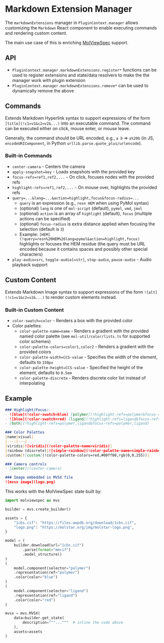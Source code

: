 # Markdown Extension Manager

The `markdownExtensions` manager in `PluginContext.manager` allows customizing
the `Markdown` React component to enable executing commands and rendering custom content.

The main use case of this is enriching [MolViewSpec](`https://molstar.org/mol-view-spec`) support.

## API

- `PluginContext.manager.markdownExtensions.register*` functions can be used to register extensions and state/data resolvers to make the the manager work with plugin extension
- `PluginContext.manager.markdownExtensions.remove*` can be used to dynamically remove the above

## Commands

Extends Markdown Hyperlink syntax to support expressions of the form `[title](!c1=v1&c2=v2&...)` into an executable command. The command can be executed either on click, mouse enter, or mouse leave.

Generally, the command should be URL encoded, e.g., `a b` => `a%20b` (in JS, `encodeURIComponent`, in Python `urllib.parse.quote_plus/urlencode`).

### Built-in Commands

- `center-camera` - Centers the camera
- `apply-snapshot=key` - Loads snapshots with the provided key
- `focus-refs=ref1,ref2,...` - On click, focuses nodes with the provided refs
- `highlight-refs=ref1,ref2,...` - On mouse over, highlights the provided refs
- `query=...&lang=...&action=highlight,focus&focus-radius=...`
    - `query` is an expression (e.g., `resn HEM` when using PyMol syntax)
    - (optional) `lang` is one of `mol-script` (default), `pymol`, `vmd`, `jmol`
    - (optional) `action` is an array of `highlight` (default), `focus` (multiple actions can be specified)
    - (optional) `focus-radius` is extra distance applied when focusing the selection (default is `3`)
    - Example: `[HEM](!query=resn%20HEM%26lang=pymol&action=highlight,focus)` highlights or focuses the HEM residue (the query must be URL encoded because it contains spaces and possibly other special characters)
- `play-audio=src`, `toggle-audio[=str]`, `stop-audio`, `pause-audio` - Audio playback support

## Custom Content

Extends Markdown Image syntax to support expressions of the form `![alt](!c1=v1&c2=v2&...)` to render custom elements instead.

### Built-in Custom Content
- `color-swatch=color` - Renders a box with the provided color
-  Color palettes:
    - `color-palette-name=name` - Renders a gradient with the provided named color palette (see `mol-util/color/lists.ts` for supported color schemes)
    - `color-palette-colors=color1,color2` - Renders a gradient with the provided colors
    - `color-palette-width=CCS-value` - Specifies the width of the element, defaults to `150px`
    - `color-palette-height=CCS-value` - Specified the height of the element, defaults to `0.5em`
    - `color-palette-discrete` - Renders discrete color list instead of interpolating


## Example

```markdown
### Highlight/Focus:
- ![blue](!color-swatch=blue) [polymer](!highlight-refs=polymer&focus-refs=polymer)
- ![blue](!color-swatch=red) [ligand](!highlight-refs=ligand&focus-refs=ligand)
- [both](!highlight-refs=polymer,ligand&focus-refs=polymer,ligand)

### Color Palettes
|name|visual|
|---:|---|
|viridis|![viridis](!color-palette-name=viridis)|
|rainbow (discrete)|![simple-rainbow](!color-palette-name=simple-rainbow&color-palette-discrete)|
|custom|![custom](!color-palette-colors=red,#00ff00,rgb(0,0,255))|

### Camera controls
- [center](!center-camera)

### Image embedded in MVSX file
![mvsx image](logo.png)
```

This works with the MolViewSpec state built by:

```py
import molviewspec as mvs

builder = mvs.create_builder()

assets = {
    "1cbs.cif": "https://files.wwpdb.org/download/1cbs.cif",
    "logo.png": "https://molstar.org/img/molstar-logo.png",
}

model = (
    builder.download(url="1cbs.cif")
        .parse(format="mmcif")
        .model_structure()
)
(
    model.component(selector="polymer")
    .representation(ref="polymer")
    .color(color="blue")
)
(
    model.component(selector="ligand")
    .representation(ref="ligand")
    .color(color="red")
)

mvsx = mvs.MVSX(
    data=builder.get_state(
        description="""..."""  # inline the code above
    ),
    assets=assets
)
```